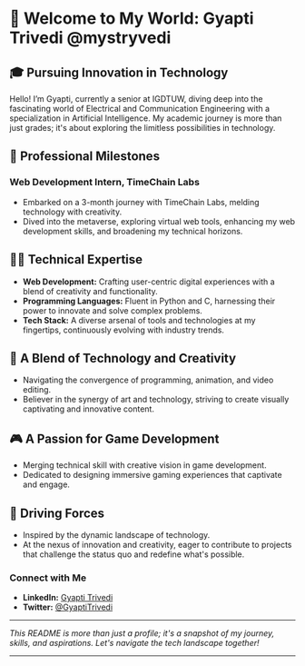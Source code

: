 # 👋 Welcome to My World: Gyapti Trivedi @mystryvedi

## 🎓 Pursuing Innovation in Technology
Hello! I’m Gyapti, currently a senior at IGDTUW, diving deep into the fascinating world of Electrical and Communication Engineering with a specialization in Artificial Intelligence. My academic journey is more than just grades; it's about exploring the limitless possibilities in technology.

## 🌟 Professional Milestones
### Web Development Intern, TimeChain Labs
- Embarked on a 3-month journey with TimeChain Labs, melding technology with creativity.
- Dived into the metaverse, exploring virtual web tools, enhancing my web development skills, and broadening my technical horizons.

## 👩‍💻 Technical Expertise
- **Web Development:** Crafting user-centric digital experiences with a blend of creativity and functionality.
- **Programming Languages:** Fluent in Python and C, harnessing their power to innovate and solve complex problems.
- **Tech Stack:** A diverse arsenal of tools and technologies at my fingertips, continuously evolving with industry trends.

## 🎨 A Blend of Technology and Creativity
- Navigating the convergence of programming, animation, and video editing.
- Believer in the synergy of art and technology, striving to create visually captivating and innovative content.

## 🎮 A Passion for Game Development
- Merging technical skill with creative vision in game development.
- Dedicated to designing immersive gaming experiences that captivate and engage.

## 🚀 Driving Forces
- Inspired by the dynamic landscape of technology.
- At the nexus of innovation and creativity, eager to contribute to projects that challenge the status quo and redefine what's possible.

<!-- Streak  
<h2>🏆 Github Stats</h2>

<p align="center">
    <img alt="Gyapti's Github Streak" src="https://github-readme-streak-stats.herokuapp.com/?user=mystryvedi&theme=algolia" alt="Streak" />   
    <img alt="Gyapti's Github Stats" src="https://denvercoder1-github-readme-stats.vercel.app/api/?username=mystryvedi&show_icons=true&count_private=true&theme=algolia" />
</p>

## 🌐 Let's Connect and Collaborate
- If you're on the lookout for a dynamic, versatile individual who melds a passion for technology with artistic flair, let's connect.
- I am keen to collaborate on projects where technology meets art, exploring new frontiers together.

-->

### Connect with Me
- **LinkedIn:** [Gyapti Trivedi](www.linkedin.com/in/gyapti-trivedi)
- **Twitter:** [@GyaptiTrivedi](https://twitter.com/GyaptiTrivedi)

---

*This README is more than just a profile; it's a snapshot of my journey, skills, and aspirations. Let's navigate the tech landscape together!*

---


